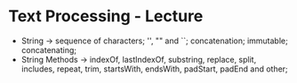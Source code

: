 # Text Processing - Lecture

* String -> sequence of characters; '', "" and ``; concatenation; immutable; concatenating;
* String Methods -> indexOf, lastIndexOf, substring, replace, split, includes, repeat, trim, startsWith, endsWith, padStart, padEnd and other;
